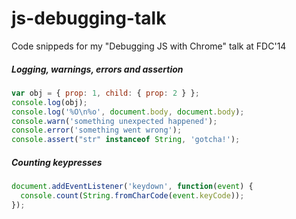 js-debugging-talk
=================

Code snippeds for my "Debugging JS with Chrome" talk at FDC'14

##### Logging, warnings, errors and assertion
```javascript
var obj = { prop: 1, child: { prop: 2 } };
console.log(obj);
console.log('%O\n%o', document.body, document.body);
console.warn('something unexpected happened');
console.error('something went wrong');
console.assert("str" instanceof String, 'gotcha!');
```

##### Counting keypresses
```javascript
document.addEventListener('keydown', function(event) {
  console.count(String.fromCharCode(event.keyCode));
});
```
